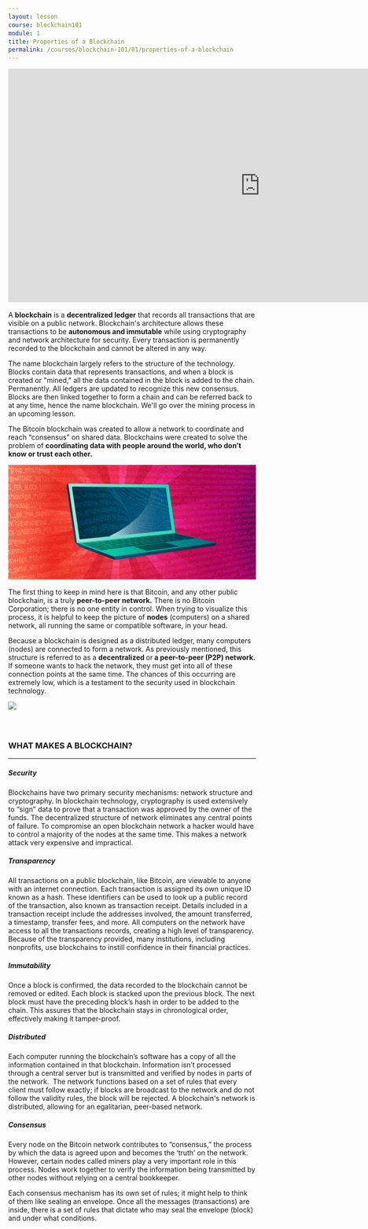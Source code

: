 ```yaml
---
layout: lesson
course: blockchain101
module: 1
title: Properties of a Blockchain
permalink: /courses/blockchain-101/01/properties-of-a-blockchain
---
```


<iframe src="https://www.youtube.com/embed/Urc99JnsgT8?rel=0" width="1024" height="475" frameborder="0" allowfullscreen="allowfullscreen"></iframe>


<span class="openingParagraph">A <strong>blockchain</strong> is a <strong>decentralized ledger</strong> that records all transactions that are visible on a public network. Blockchain's architecture allows these transactions to be <strong>autonomous and immutable</strong> while using cryptography and network architecture for security. Every transaction is permanently recorded to the blockchain and cannot be altered in any way.
</span>

The name blockchain largely refers to the structure of the technology. Blocks contain data that represents transactions, and when a block is created or "mined," all the data contained in the block is added to the chain. Permanently. All ledgers are updated to recognize this new consensus. Blocks are then linked together to form a chain and can be referred back to at any time, hence the name blockchain. We'll go over the mining process in an upcoming lesson.

<span style="font-weight: 400;">The Bitcoin blockchain was created to allow a network to coordinate and reach “consensus” on shared data. Blockchains were created to solve the problem of </span><b>coordinating data with people around the world, who don’t know or trust each other.</b>

<img src="/assets/img/courses/blockchain-101/1-03.png" />

<span style="font-weight: 400;">The first thing to keep in mind here is that Bitcoin, and any other public blockchain, is a truly <strong>peer-to-peer network.</strong> There is no Bitcoin Corporation; there is no one entity in control. When trying to visualize this process, it is helpful to keep the picture of <strong>nodes</strong> (computers) on a shared network, all running the same or compatible software, in your head. </span>

Because a blockchain is designed as a distributed ledger, many computers (nodes) are connected to form a network. As previously mentioned, this structure is referred to as a <strong>decentralized </strong>or<strong> a peer-to-peer (P2P) network.</strong> If someone wants to hack the network, they must get into all of these connection points at the same time. The chances of this occurring are extremely low, which is a testament to the security used in blockchain technology.

<img src="/assets/img/courses/blockchain-101/3609aef6-9da8-437f-921f-a8a4f442e66b-1024x291.png" />

<h4></h4>
&nbsp;

<h3 style="text-align: left;">WHAT MAKES A BLOCKCHAIN?</h3>
<hr />

<div class="tealCallout">
<h5>Security</h5>
<span style="font-weight: 400;">Blockchains have two primary security mechanisms: network structure and cryptography. In blockchain technology, cryptography is used extensively to “sign” data to prove that a transaction was approved by the owner of the funds. The decentralized structure of network eliminates any central points of failure. To compromise an open blockchain network a hacker would have to control a majority of the nodes at the same time. This makes a network attack very expensive and impractical.</span>
<h5><b>Transparency</b></h5>
<span style="font-weight: 400;">All transactions on a public blockchain, like Bitcoin, are viewable to anyone with an internet connection. Each transaction is assigned its own unique ID known as a hash. These identifiers can be used to look up a public record of the transaction, also known as transaction receipt. Details included in a transaction receipt include the addresses involved, the amount transferred, a timestamp, transfer fees, and more. All computers on the network have access to all the transactions records, creating a high level of transparency. Because of the transparency provided, many institutions, including nonprofits, use blockchains to instill confidence in their financial practices.</span>
<h5>Immutability</h5>
Once a block is confirmed, the data recorded to the blockchain cannot be removed or edited. Each block is stacked upon the previous block. The next block must have the preceding block’s hash in order to be added to the chain. This assures that the blockchain stays in chronological order, effectively making it tamper-proof.
<h5>Distributed</h5>
Each computer running the blockchain’s software has a copy of all the information contained in that blockchain. Information isn’t processed through a central server but is transmitted and verified by nodes in parts of the network.  The network functions based on a set of rules that every client must follow exactly; if blocks are broadcast to the network and do not follow the validity rules, the block will be rejected. A blockchain's network is distributed, allowing for an egalitarian, peer-based network.
<h5>Consensus</h5>
<span style="font-weight: 400;">Every node on the Bitcoin network contributes to “consensus,” the process by which the data is agreed upon and becomes the ‘truth’ on the network. However, certain nodes called miners play a very important role in this process. </span>Nodes work together to verify the information being transmitted by other nodes without relying on a central bookkeeper.

Each consensus mechanism has its own set of rules; it might help to think of them like sealing an envelope. Once all the messages (transactions) are inside, there is a set of rules that dictate who may seal the envelope (block) and under what conditions.

